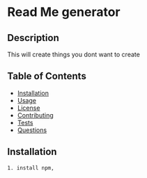 

# Read Me generator

## Description

This will create things you dont want to create
    

## Table of Contents
* [Installation](#installation)
* [Usage](#usage)
* [License](#license)
* [Contributing](#contributing)
* [Tests](#test)
* [Questions](#questions)

## Installation

    1. install npm,
    

